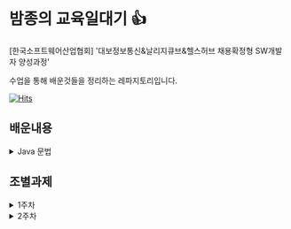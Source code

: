 # 밤종의 교육일대기 :+1:

[한국소프트웨어산업협회] '대보정보통신&날리지큐브&헬스허브 채용확정형 SW개발자 양성과정'

수업을 통해 배운것들을 정리하는 레파지토리입니다.

[![Hits](https://hits.seeyoufarm.com/api/count/incr/badge.svg?url=https%3A%2F%2Fgithub.com%2FBamjong%2FKOSA_diary&count_bg=%2379C83D&title_bg=%23555555&icon=&icon_color=%23E7E7E7&title=hits&edge_flat=false)](https://hits.seeyoufarm.com)

## 배운내용

<details>
<summary>Java 문법</summary>



<details>
<summary>01~09일차</summary>


### 1일차

1. [자바 JDK와 JRE](https://github.com/Bamjong/KOSA_diary/tree/main/TIL(Today%20I%20Learned)/Java/Day01_220819#1-%EC%9E%90%EB%B0%94-jdk%EC%99%80-jre)
2. [자바 메모리 구조](https://github.com/Bamjong/KOSA_diary/tree/main/TIL(Today%20I%20Learned)/Java/Day01_220819#4-%EC%9E%90%EB%B0%94-%EB%A9%94%EB%AA%A8%EB%A6%AC-%EA%B5%AC%EC%A1%B0)
3. [public 과 private 차이](https://github.com/Bamjong/KOSA_diary/tree/main/TIL(Today%20I%20Learned)/Java/Day01_220819#7-public%EA%B3%BC-private%EC%9D%98-%EC%B0%A8%EC%9D%B4)

### 2일차

1. [클래스의 종류](https://github.com/Bamjong/KOSA_diary/tree/main/TIL(Today%20I%20Learned)/Java/Day02_220822#1-%ED%81%B4%EB%9E%98%EC%8A%A4%EC%9D%98-%EC%A2%85%EB%A5%98-ex02_variablejava)
2. [변수가 선언되는 위치](https://github.com/Bamjong/KOSA_diary/tree/main/TIL(Today%20I%20Learned)/Java/Day02_220822#2-%EB%B3%80%EC%88%98%EA%B0%80-%EC%84%A0%EC%96%B8%EB%90%98%EB%8A%94-%EC%9C%84%EC%B9%98-scope--%EC%9C%A0%ED%9A%A8%EB%B2%94%EC%9C%84)
3. [자바 메모리 주소](https://github.com/Bamjong/KOSA_diary/tree/main/TIL(Today%20I%20Learned)/Java/Day02_220822#3-%EC%9E%90%EB%B0%94-%EB%A9%94%EB%AA%A8%EB%A6%AC-%EC%A3%BC%EC%86%8C-ex03_object_variable)
4. [자바의 기본타입](https://github.com/Bamjong/KOSA_diary/tree/main/TIL(Today%20I%20Learned)/Java/Day02_220822#4-%EC%9E%90%EB%B0%94%EC%9D%98-%EA%B8%B0%EB%B3%B8%ED%83%80%EC%9E%85ex04_datatype)

### 3일차

1. [Git 기본개념](https://github.com/Bamjong/KOSA_diary/tree/main/TIL(Today%20I%20Learned)/Java/Day03_220823#1-git-%EA%B8%B0%EB%B3%B8-%EA%B0%9C%EB%85%90)
2. [클래스의 기본 구성 요소](https://github.com/Bamjong/KOSA_diary/tree/main/TIL(Today%20I%20Learned)/Java/Day03_220823#2-%ED%81%B4%EB%9E%98%EC%8A%A4%EC%9D%98-%EA%B8%B0%EB%B3%B8-%EA%B5%AC%EC%84%B1-%EC%9A%94%EC%86%8C)
3. [참조타입](https://github.com/Bamjong/KOSA_diary/tree/main/TIL(Today%20I%20Learned)/Java/Day03_220823#3-%EC%B0%B8%EC%A1%B0%ED%83%80%EC%9E%85ex05_ref_type)
4. [연산자, 제어문](https://github.com/Bamjong/KOSA_diary/tree/main/TIL(Today%20I%20Learned)/Java/Day03_220823#4%EC%97%B0%EC%82%B0%EC%9E%90-%EC%A0%9C%EC%96%B4%EB%AC%B8-ex06_operation)
5. [제어문, 대입연산자](https://github.com/Bamjong/KOSA_diary/tree/main/TIL(Today%20I%20Learned)/Java/Day03_220823#5%EC%A0%9C%EC%96%B4%EB%AC%B8-%EB%8C%80%EC%9E%85%EC%97%B0%EC%82%B0%EC%9E%90-ex07_operation)
6. [printf](https://github.com/Bamjong/KOSA_diary/tree/main/TIL(Today%20I%20Learned)/Java/Day03_220823#6printf-ex07_operation)


### 4일차
1. [Scanner 입출력 클래스](https://github.com/Bamjong/KOSA_diary/tree/main/TIL(Today%20I%20Learned)/Java/Day04_220824#1-scanner-%EC%9E%85%EC%B6%9C%EB%A0%A5-%ED%81%B4%EB%9E%98%EC%8A%A4-01_ex08_printf_format)
2. [case문, for문](https://github.com/Bamjong/KOSA_diary/tree/main/TIL(Today%20I%20Learned)/Java/Day04_220824#2-case%EB%AC%B8-for%EB%AC%B801_ex10_statement)
3. [while문](https://github.com/Bamjong/KOSA_diary/tree/main/TIL(Today%20I%20Learned)/Java/Day04_220824#3-while%EB%AC%B801_ex11_statement)
4. [Class 개념](https://github.com/Bamjong/KOSA_diary/tree/main/TIL(Today%20I%20Learned)/Java/Day04_220824#4-class-%EA%B0%9C%EB%85%9002_ex01_main)
5. [private 캡슐화 getter/setter](https://github.com/Bamjong/KOSA_diary/tree/main/TIL(Today%20I%20Learned)/Java/Day04_220824#5-private-%EC%BA%A1%EC%8A%90%ED%99%94-getter--setter-03_emp)

### 5일차
1. [class설계도 개념과 작성방법](https://github.com/Bamjong/KOSA_diary/tree/main/TIL(Today%20I%20Learned)/Java/Day05_220825#1-class%EC%84%A4%EA%B3%84%EB%8F%84-%EA%B0%9C%EB%85%90%EA%B3%BC-%EC%9E%91%EC%84%B1%EB%B0%A9%EB%B2%95-03_personjava)
2. [자바 void,return 타입, Parameter](https://github.com/Bamjong/KOSA_diary/tree/main/TIL(Today%20I%20Learned)/Java/Day05_220825#2-%EC%9E%90%EB%B0%94-voidreturn-%ED%83%80%EC%9E%85-parameter-03_fclassjava-16l)
3. [관용적인 표현](https://github.com/Bamjong/KOSA_diary/tree/main/TIL(Today%20I%20Learned)/Java/Day05_220825#3-%EA%B4%80%EC%9A%A9%EC%A0%81%EC%9D%B8-%ED%91%9C%ED%98%8403_fclassjava-54l)
4. [Call 함수](https://github.com/Bamjong/KOSA_diary/tree/main/TIL(Today%20I%20Learned)/Java/Day05_220825#4-call-%ED%95%A8%EC%88%9803_ex02_method_call-03_fclassjava)
5. [설계도 작성](https://github.com/Bamjong/KOSA_diary/tree/main/TIL(Today%20I%20Learned)/Java/Day05_220825#5-%EC%84%A4%EA%B3%84%EB%8F%84-%EC%9E%91%EC%84%B103_ex03_method_calljava-03_tvjava)
6. [캡슐화](https://github.com/Bamjong/KOSA_diary/tree/main/TIL(Today%20I%20Learned)/Java/Day05_220825#6-%EC%BA%A1%EC%8A%90%ED%99%9403_ex04_modifierjava-notebookjava)
7. [클래스](https://github.com/Bamjong/KOSA_diary/tree/main/TIL(Today%20I%20Learned)/Java/Day05_220825#7-%ED%81%B4%EB%9E%98%EC%8A%A403_ex04_modifierjava-notebookjava-mousejava)
8. [Java 메모리 구조](https://github.com/Bamjong/KOSA_diary/tree/main/TIL(Today%20I%20Learned)/Java/Day05_220825#8-java-%EB%A9%94%EB%AA%A8%EB%A6%AC-%EA%B5%AC%EC%A1%B0)

### 6일차
1. [getter/setter,롬복](https://github.com/Bamjong/KOSA_diary/tree/main/TIL(Today%20I%20Learned)/Java/Day06_220826#1-getter--setter-03_ex05_modifier-03_carjava)
2. [자바의 변수](https://github.com/Bamjong/KOSA_diary/tree/main/TIL(Today%20I%20Learned)/Java/Day06_220826#2-%EC%9E%90%EB%B0%94%EC%9D%98-%EB%B3%80%EC%88%98-03_ex05_modifier-03_carjava)
3. [Static](https://github.com/Bamjong/KOSA_diary/tree/main/TIL(Today%20I%20Learned)/Java/Day06_220826#3-static)
4. [초기자블럭](https://github.com/Bamjong/KOSA_diary/tree/main/TIL(Today%20I%20Learned)/Java/Day06_220826#4-%EC%B4%88%EA%B8%B0%EC%9E%90%EB%B8%94%EB%9F%AD-03_ex09_static_init)
5. [객체간 공유자원](https://github.com/Bamjong/KOSA_diary/tree/main/TIL(Today%20I%20Learned)/Java/Day06_220826#5-%EA%B0%9D%EC%B2%B4%EA%B0%84-%EA%B3%B5%EC%9C%A0%EC%9E%90%EC%9B%90-03_ex10_static_method)

### 7일차
1. [함수의 호출방식](https://github.com/Bamjong/KOSA_diary/tree/main/TIL(Today%20I%20Learned)/Java/Day07_220829#call-by-value-%EA%B0%92%EC%97%90-%EC%9D%98%ED%95%9C-%ED%98%B8%EC%B6%9C)
2. [오버로딩(Overloading)](https://github.com/Bamjong/KOSA_diary/tree/main/TIL(Today%20I%20Learned)/Java/Day07_220829#2-overloading--03_ex1314_method_overloading)
3. [생성자(Constructor)](https://github.com/Bamjong/KOSA_diary/tree/main/TIL(Today%20I%20Learned)/Java/Day07_220829#3-constructor%EC%83%9D%EC%84%B1%EC%9E%90-03_ex15_constructor)
4. [예외처리(Exception)](https://github.com/Bamjong/KOSA_diary/tree/main/TIL(Today%20I%20Learned)/Java/Day07_220829#4-exception%EC%98%88%EC%99%B8%EC%B2%98%EB%A6%AC-07_ex0102_exception)
5. [This(이것)](https://github.com/Bamjong/KOSA_diary/tree/main/TIL(Today%20I%20Learned)/Java/Day07_220829#5-this-03_ex19_this)


### 8일차
1. [배열(Array)](https://github.com/Bamjong/KOSA_diary/tree/main/TIL(Today%20I%20Learned)/Java/Day08_220830#1-%EB%B0%B0%EC%97%B4array-04_ex01_array_basic-ex0203-)
2. [개선된 for문](https://github.com/Bamjong/KOSA_diary/tree/main/TIL(Today%20I%20Learned)/Java/Day08_220830#2-%EA%B0%9C%EC%84%A0%EB%90%9C-for%EB%AC%B8-04_ex04_array_for)
3. [객체 배열](https://github.com/Bamjong/KOSA_diary/tree/main/TIL(Today%20I%20Learned)/Java/Day08_220830#3-%EA%B0%9D%EC%B2%B4-%EB%B0%B0%EC%97%B4--04_ex05_array_object-ex0507)
4. [다차원 배열](https://github.com/Bamjong/KOSA_diary/tree/main/TIL(Today%20I%20Learned)/Java/Day08_220830#4-%EB%8B%A4%EC%B0%A8%EC%9B%90-%EB%B0%B0%EC%97%B4multi-dimensional-array-04_ex08_array_rank
)

### 9일차
1. [로또 프로젝트](https://github.com/Bamjong/KOSA_diary/tree/main/TIL(Today%20I%20Learned)/Java/Day09_220831#%EB%A1%9C%EB%98%90)
2. [영화예매 프로젝트](https://github.com/Bamjong/KOSA_diary/tree/main/TIL(Today%20I%20Learned)/Java/Day09_220831#%EC%98%81%ED%99%94%EC%98%88%EB%A7%A4)

</div>
</details>



<details>
<summary>10~19일차</summary>


### 10일차

1. [상속과 포함관계](https://github.com/Bamjong/KOSA_diary/tree/main/TIL(Today%20I%20Learned)/Java/Day10_220901#1-%EC%83%81%EC%86%8D%EA%B3%BC-%ED%8F%AC%ED%95%A8-%EA%B4%80%EA%B3%84-inheritance-composition--05_ex01_inherit-0103)
2. [재정의](https://github.com/Bamjong/KOSA_diary/tree/main/TIL(Today%20I%20Learned)/Java/Day10_220901#2-%EC%9E%AC%EC%A0%95%EC%9D%98overide-05_ex04_inherit_override-0406)
3. [Super](https://github.com/Bamjong/KOSA_diary/tree/main/TIL(Today%20I%20Learned)/Java/Day10_220901#3-super-05_ex06_inherit_super)
4. [final](https://github.com/Bamjong/KOSA_diary/tree/main/TIL(Today%20I%20Learned)/Java/Day10_220901#4-final-05_ex07_final)
5. [finally / throws](https://github.com/Bamjong/KOSA_diary/tree/main/TIL(Today%20I%20Learned)/Java/Day10_220901#5-finally--throws-07_ex07_final-0304)


### 11일차

1. [String 클래스](https://github.com/Bamjong/KOSA_diary/tree/main/TIL(Today%20I%20Learned)/Java/Day11_220902#1-string-class%EC%8A%A4%ED%8A%B8%EB%A7%81-%ED%81%B4%EB%9E%98%EC%8A%A4--07_ex05_string_class-0507-krorkosa--ex05_string_class-)
2. [Protected](https://github.com/Bamjong/KOSA_diary/tree/main/TIL(Today%20I%20Learned)/Java/Day11_220902#2-protected)

### 12일차

1. [다형성(Polymorphism)](https://github.com/Bamjong/KOSA_diary/tree/main/TIL(Today%20I%20Learned)/Java/Day12_220905#1-%EB%8B%A4%ED%98%95%EC%84%B1polymorphism--05_ex10_inherit_poly-1014-)
2. [싱글톤패턴(Singleton)](https://github.com/Bamjong/KOSA_diary/tree/main/TIL(Today%20I%20Learned)/Java/Day12_220905#2-%EC%8B%B1%EA%B8%80%ED%86%A4%ED%8C%A8%ED%84%B4singleton--05_singleton-)
3. [추상클래스(abstract)](https://github.com/Bamjong/KOSA_diary/tree/main/TIL(Today%20I%20Learned)/Java/Day12_220905#3-%EC%B6%94%EC%83%81%ED%81%B4%EB%9E%98%EC%8A%A4abstract----06_ex01_abstract_class)

### 13일차

1. [추상클래스(abstract)](https://github.com/Bamjong/KOSA_diary/tree/main/TIL(Today%20I%20Learned)/Java/Day13_220906#1-%EC%B6%94%EC%83%81%ED%81%B4%EB%9E%98%EC%8A%A4abstract----06_ex01_abstract_class-0102)
2. [업캐스팅 // 다운캐스팅](https://github.com/Bamjong/KOSA_diary/tree/main/TIL(Today%20I%20Learned)/Java/Day13_220906#2-%EC%97%85%EC%BA%90%EC%8A%A4%ED%8C%85--%EB%8B%A4%EC%9A%B4%EC%BA%90%EC%8A%A4%ED%8C%85)
3. [instanceof 연산자](https://github.com/Bamjong/KOSA_diary/tree/main/TIL(Today%20I%20Learned)/Java/Day13_220906#3-instanceof-%EC%97%B0%EC%82%B0%EC%9E%90)
4. [인터페이스 (interface)](https://github.com/Bamjong/KOSA_diary/tree/main/TIL(Today%20I%20Learned)/Java/Day13_220906#4-%EC%9D%B8%ED%84%B0%ED%8E%98%EC%9D%B4%EC%8A%A4-interface-06_ex03_interface_poly-1516)


### 14일차

1. [UML(Unified Modeling Language)](https://github.com/Bamjong/KOSA_diary/tree/main/TIL(Today%20I%20Learned)/Java/Day14_220907#1-umlunified-modeling-language----06_ex01_abstract_class-0102)
2. [Class(클래스) 다이어그램](https://github.com/Bamjong/KOSA_diary/tree/main/TIL(Today%20I%20Learned)/Java/Day14_220907#class%ED%81%B4%EB%9E%98%EC%8A%A4-%EB%8B%A4%EC%9D%B4%EC%96%B4%EA%B7%B8%EB%9E%A8)
3. [UseCase(유스케이스) 다이어그램](https://github.com/Bamjong/KOSA_diary/tree/main/TIL(Today%20I%20Learned)/Java/Day14_220907#usecase%EC%9C%A0%EC%8A%A4%EC%BC%80%EC%9D%B4%EC%8A%A4-%EB%8B%A4%EC%9D%B4%EC%96%B4%EA%B7%B8%EB%9E%A8)



### 15일차

1. [Collection framework(컬랙션)](https://github.com/Bamjong/KOSA_diary/tree/main/TIL(Today%20I%20Learned)/Java/Day15_220908#1-collection-framework%EC%BB%AC%EB%9E%99%EC%85%98---08_ex01_vector-0103)

### 16일차

1. [Generic(제너릭)](https://github.com/Bamjong/KOSA_diary/tree/main/TIL(Today%20I%20Learned)/Java/Day16_220913#1-generic%EC%A0%9C%EB%84%88%EB%A6%AD-08_ex05_generic)
2. [Stack // Queue(스택 / 큐)](https://github.com/Bamjong/KOSA_diary/tree/main/TIL(Today%20I%20Learned)/Java/Day16_220913#2-stack--queue%EC%8A%A4%ED%83%9D--%ED%81%90-08_ex06_stack_queue-0607)
3. [Iterator()](https://github.com/Bamjong/KOSA_diary/tree/main/TIL(Today%20I%20Learned)/Java/Day16_220913#3-iterator-08_ex09_collection_iterator)
4. [Set](https://github.com/Bamjong/KOSA_diary/tree/main/TIL(Today%20I%20Learned)/Java/Day16_220913#4-set-08_ex10_set-1012)
5. [Map](https://github.com/Bamjong/KOSA_diary/tree/main/TIL(Today%20I%20Learned)/Java/Day16_220913#5-map-08_ex13_map_interface-1314)

### 17일차

1. [Map(맵 인터페이스)](https://github.com/Bamjong/KOSA_diary/tree/main/TIL(Today%20I%20Learned)/Java/Day17_220914#1-map%EB%A7%B5-%EC%9D%B8%ED%84%B0%ED%8E%98%EC%9D%B4%EC%8A%A4-08_ex15_map_generic-1516)
2. [Properties](https://github.com/Bamjong/KOSA_diary/tree/main/TIL(Today%20I%20Learned)/Java/Day17_220914#2-properties-08_ex17_properties)
3. [LinkedList](https://github.com/Bamjong/KOSA_diary/tree/main/TIL(Today%20I%20Learned)/Java/Day17_220914#3-linkedlist)
4. [Wrapper class(래퍼 클래스)](https://github.com/Bamjong/KOSA_diary/tree/main/TIL(Today%20I%20Learned)/Java/Day17_220914#4-wrapper-class%EB%9E%98%ED%8D%BC-%ED%81%B4%EB%9E%98%EC%8A%A4-08_ex08_wrapper)
5. [Calendar(캘린더)](https://github.com/Bamjong/KOSA_diary/tree/main/TIL(Today%20I%20Learned)/Java/Day17_220914#5-calendar%EC%BA%98%EB%A6%B0%EB%8D%94-07_ex09_calendar)

### 18일차

1. [Calendar Format(캘린더 포맷)](https://github.com/Bamjong/KOSA_diary/tree/main/TIL(Today%20I%20Learned)/Java/Day18_220915#1-calendar-format%EC%BA%98%EB%A6%B0%EB%8D%94-%ED%8F%AC%EB%A7%B7-07_ex10_format_date)
2. [Decimal Format (소수 포맷)](https://github.com/Bamjong/KOSA_diary/tree/main/TIL(Today%20I%20Learned)/Java/Day18_220915#2-decimal-format-%EC%86%8C%EC%88%98-%ED%8F%AC%EB%A7%B7-07_ex11_format_etc)
3. [I/O (Input/Output) (입출력)](https://github.com/Bamjong/KOSA_diary/tree/main/TIL(Today%20I%20Learned)/Java/Day18_220915#3-io-inputoutput-%EC%9E%85%EC%B6%9C%EB%A0%A5-09_ex01_stream-0109)
4. [I/O Buffer (버퍼)](https://github.com/Bamjong/KOSA_diary/tree/main/TIL(Today%20I%20Learned)/Java/Day18_220915#buffer-09_ex04_stream_buffer)
5. [I/O CMD DIR 구현하기](https://github.com/Bamjong/KOSA_diary/tree/main/TIL(Today%20I%20Learned)/Java/Day18_220915#file_dir-%EA%B5%AC%ED%98%84%ED%95%98%EA%B8%B0)

### 19일차
1. [I/O (Input/Output) (입출력)](https://github.com/Bamjong/KOSA_diary/tree/main/TIL(Today%20I%20Learned)/Java/Day19_220916#1-io-inputoutput-%EC%9E%85%EC%B6%9C%EB%A0%A5-09_ex01_stream-1016)
2. [I/O Sublist(서브리스트)](https://github.com/Bamjong/KOSA_diary/tree/main/TIL(Today%20I%20Learned)/Java/Day19_220916#sublist-%EC%84%9C%EB%B8%8C%EB%A6%AC%EC%8A%A4%ED%8A%B8)
3. [I/O 보조스트림](https://github.com/Bamjong/KOSA_diary/tree/main/TIL(Today%20I%20Learned)/Java/Day19_220916#%EB%B3%B4%EC%A1%B0%EC%8A%A4%ED%8A%B8%EB%A6%BC)
4. [I/O serialization (직렬화)](https://github.com/Bamjong/KOSA_diary/tree/main/TIL(Today%20I%20Learned)/Java/Day19_220916#%EC%A7%81%EB%A0%AC%ED%99%94serialization---objectoutputstream-09_ex15_objectdataoutputstream-1516)

</div>
</details>

<details>
<summary>20~29일차</summary>

1. [곧 생겨용](https://github.com/Bamjong/KOSA_diary)



</div>
</details>

</div>
</details>




## 조별과제

<details>
<summary>1주차</summary>

1. [성적판독기](https://github.com/Bamjong/KOSA_diary/tree/main/%EC%A1%B0%EB%B3%84%EA%B3%BC%EC%A0%9C/1%EC%A3%BC%EC%B0%A8/01.%20%EC%84%B1%EC%A0%81%ED%8C%90%EB%8F%85%EA%B8%B0)
2. [숫자 맞추기 게임](https://github.com/Bamjong/KOSA_diary/tree/main/%EC%A1%B0%EB%B3%84%EA%B3%BC%EC%A0%9C/1%EC%A3%BC%EC%B0%A8/02.%20%EC%88%AB%EC%9E%90%20%EB%A7%9E%EC%B6%94%EA%B8%B0%20%EA%B2%8C%EC%9E%84)
3. [양의 정수값 자릿수 출력](https://github.com/Bamjong/KOSA_diary/tree/main/%EC%A1%B0%EB%B3%84%EA%B3%BC%EC%A0%9C/1%EC%A3%BC%EC%B0%A8/03.%20%EC%96%91%EC%9D%98%20%EC%A0%95%EC%88%98%EA%B0%92%20%EC%9E%90%EB%A6%BF%EC%88%98%20%EC%B6%9C%EB%A0%A5)
4. [안녕하세요 메서드](https://github.com/Bamjong/KOSA_diary/tree/main/%EC%A1%B0%EB%B3%84%EA%B3%BC%EC%A0%9C/1%EC%A3%BC%EC%B0%A8/04.%20%EC%95%88%EB%85%95%ED%95%98%EC%84%B8%EC%9A%94%20%EB%A9%94%EC%84%9C%EB%93%9C)
5. [1~n 정수의 합](https://github.com/Bamjong/KOSA_diary/tree/main/%EC%A1%B0%EB%B3%84%EA%B3%BC%EC%A0%9C/1%EC%A3%BC%EC%B0%A8/05.%201~n%20%EC%A0%95%EC%88%98%EC%9D%98%20%ED%95%A9)
6. [Circle 클래스 완성시키기](https://github.com/Bamjong/KOSA_diary/tree/main/%EC%A1%B0%EB%B3%84%EA%B3%BC%EC%A0%9C/1%EC%A3%BC%EC%B0%A8/06.%20Circle%20%ED%81%B4%EB%9E%98%EC%8A%A4%20%EC%99%84%EC%84%B1%EC%8B%9C%ED%82%A4%EA%B8%B0)
7. [자바클래스 연습](https://github.com/Bamjong/KOSA_diary/tree/main/%EC%A1%B0%EB%B3%84%EA%B3%BC%EC%A0%9C/1%EC%A3%BC%EC%B0%A8/07.%20%EC%9E%90%EB%B0%94%ED%81%B4%EB%9E%98%EC%8A%A4%20%EC%97%B0%EC%8A%B5)
8. [Grade클래스 작성](https://github.com/Bamjong/KOSA_diary/tree/main/%EC%A1%B0%EB%B3%84%EA%B3%BC%EC%A0%9C/1%EC%A3%BC%EC%B0%A8/08.%20Grade%ED%81%B4%EB%9E%98%EC%8A%A4%20%EC%9E%91%EC%84%B1)
9. [알파벳나열후 하나씩 없애기](https://github.com/Bamjong/KOSA_diary/tree/main/%EC%A1%B0%EB%B3%84%EA%B3%BC%EC%A0%9C/1%EC%A3%BC%EC%B0%A8/09.%EC%95%8C%ED%8C%8C%EB%B2%B3%EB%82%98%EC%97%B4%ED%9B%84%20%ED%95%98%EB%82%98%EC%94%A9%20%EC%97%86%EC%95%A0%EA%B8%B0)
10. [랜덤정수 평균출력](https://github.com/Bamjong/KOSA_diary/tree/main/%EC%A1%B0%EB%B3%84%EA%B3%BC%EC%A0%9C/1%EC%A3%BC%EC%B0%A8/10.%20%EB%9E%9C%EB%8D%A4%EC%A0%95%EC%88%98%20%ED%8F%89%EA%B7%A0%EC%B6%9C%EB%A0%A5)
11. [369박수](https://github.com/Bamjong/KOSA_diary/tree/main/%EC%A1%B0%EB%B3%84%EA%B3%BC%EC%A0%9C/1%EC%A3%BC%EC%B0%A8/11.369%EB%B0%95%EC%88%98)

</details>
</div>

<details>
<summary>2주차</summary>


<details>
<summary>01. 클래스</summary>

1. [LGTV출력](https://github.com/Bamjong/KOSA_diary/tree/main/%EC%A1%B0%EB%B3%84%EA%B3%BC%EC%A0%9C/1%EC%A3%BC%EC%B0%A8/01.%20%EC%84%B1%EC%A0%81%ED%8C%90%EB%8F%85%EA%B8%B0)
2. [Grade 클래스](https://github.com/Bamjong/KOSA_diary/tree/main/%EC%A1%B0%EB%B3%84%EA%B3%BC%EC%A0%9C/2%EC%A3%BC%EC%B0%A8/01.%20%ED%81%B4%EB%9E%98%EC%8A%A4/02.%20Grade%20%ED%81%B4%EB%9E%98%EC%8A%A4)
3. [노래한곡 Song](https://github.com/Bamjong/KOSA_diary/tree/main/%EC%A1%B0%EB%B3%84%EA%B3%BC%EC%A0%9C/2%EC%A3%BC%EC%B0%A8/01.%20%ED%81%B4%EB%9E%98%EC%8A%A4/03.%20%EB%85%B8%EB%9E%98%ED%95%9C%EA%B3%A1%20Song)
4. [Rectangle](https://github.com/Bamjong/KOSA_diary/tree/main/%EC%A1%B0%EB%B3%84%EA%B3%BC%EC%A0%9C/2%EC%A3%BC%EC%B0%A8/01.%20%ED%81%B4%EB%9E%98%EC%8A%A4/04.%20Rectangle)
5. [CircleManager_1](https://github.com/Bamjong/KOSA_diary/tree/main/%EC%A1%B0%EB%B3%84%EA%B3%BC%EC%A0%9C/2%EC%A3%BC%EC%B0%A8/01.%20%ED%81%B4%EB%9E%98%EC%8A%A4/05.%20CircleManager_1)
6. [CircleManager_2](https://github.com/Bamjong/KOSA_diary/tree/main/%EC%A1%B0%EB%B3%84%EA%B3%BC%EC%A0%9C/2%EC%A3%BC%EC%B0%A8/01.%20%ED%81%B4%EB%9E%98%EC%8A%A4/06.%20CircleManager_2)
7. [MonthSchedule 클래스](https://github.com/Bamjong/KOSA_diary/tree/main/%EC%A1%B0%EB%B3%84%EA%B3%BC%EC%A0%9C/2%EC%A3%BC%EC%B0%A8/01.%20%ED%81%B4%EB%9E%98%EC%8A%A4/07.%20MonthSchedule%20%ED%81%B4%EB%9E%98%EC%8A%A4)
8. [PhoneBook 클래스](https://github.com/Bamjong/KOSA_diary/tree/main/%EC%A1%B0%EB%B3%84%EA%B3%BC%EC%A0%9C/2%EC%A3%BC%EC%B0%A8/01.%20%ED%81%B4%EB%9E%98%EC%8A%A4/08.%20PhoneBook%20%ED%81%B4%EB%9E%98%EC%8A%A4)
9. [ArrayUtil 클래스](https://github.com/Bamjong/KOSA_diary/tree/main/%EC%A1%B0%EB%B3%84%EA%B3%BC%EC%A0%9C/2%EC%A3%BC%EC%B0%A8/01.%20%ED%81%B4%EB%9E%98%EC%8A%A4/09.%20ArrayUtil%20%ED%81%B4%EB%9E%98%EC%8A%A4)
10. [Dictionary 클래스](https://github.com/Bamjong/KOSA_diary/tree/main/%EC%A1%B0%EB%B3%84%EA%B3%BC%EC%A0%9C/2%EC%A3%BC%EC%B0%A8/01.%20%ED%81%B4%EB%9E%98%EC%8A%A4/10.%20Dictionary%20%ED%81%B4%EB%9E%98%EC%8A%A4)
11. [calculator](https://github.com/Bamjong/KOSA_diary/tree/main/%EC%A1%B0%EB%B3%84%EA%B3%BC%EC%A0%9C/2%EC%A3%BC%EC%B0%A8/01.%20%ED%81%B4%EB%9E%98%EC%8A%A4/11.%20calculator)

</details>
</div>

<details>
<summary>02. 상속</summary>

1. [colorTV상속](https://github.com/Bamjong/KOSA_diary/tree/main/%EC%A1%B0%EB%B3%84%EA%B3%BC%EC%A0%9C/2%EC%A3%BC%EC%B0%A8/02.%20%EC%83%81%EC%86%8D/01.%20colorTV%EC%83%81%EC%86%8D)
2. [원화를 달러로 변환](https://github.com/Bamjong/KOSA_diary/tree/main/%EC%A1%B0%EB%B3%84%EA%B3%BC%EC%A0%9C/2%EC%A3%BC%EC%B0%A8/02.%20%EC%83%81%EC%86%8D/02.%20%EC%9B%90%ED%99%94%EB%A5%BC%20%EB%8B%AC%EB%9F%AC%EB%A1%9C%20%EB%B3%80%ED%99%98)

</div>
</details>

</details>
</div>

